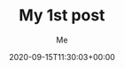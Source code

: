 ---
title: "My 1st post"
date: 2020-09-15T11:30:03+00:00
tags: ["first"]
author: "Me"
draft: false
---